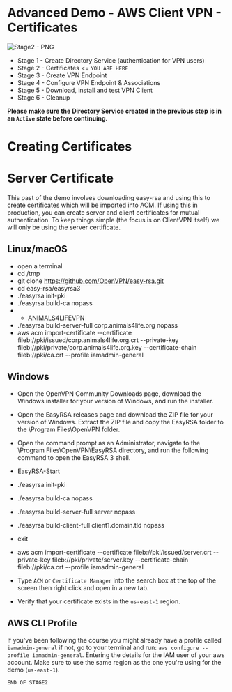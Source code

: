 # Advanced Demo - AWS Client VPN - Certificates

![Stage2 - PNG](https://github.com/acantril/learn-cantrill-io-labs/blob/master/aws-client-vpn/02_LABINSTRUCTIONS/STAGE2.png)

- Stage 1 - Create Directory Service (authentication for VPN users) 
- Stage 2 - Certificates <= `YOU ARE HERE`
- Stage 3 - Create VPN Endpoint
- Stage 4 - Configure VPN Endpoint & Associations
- Stage 5 - Download, install and test VPN Client
- Stage 6 - Cleanup

**Please make sure the Directory Service created in the previous step is in an `Active` state before continuing.**  

# Creating Certificates

# Server Certificate

This past of the demo involves downloading easy-rsa and using this to create certificates which will be imported into ACM. If using this in production, you can create server and client certificates for mutual authentication. To keep things simple (the focus is on ClientVPN itself) we will only be using the server certificate.

## Linux/macOS

- open a terminal
- cd /tmp 
- git clone https://github.com/OpenVPN/easy-rsa.git
- cd easy-rsa/easyrsa3
- ./easyrsa init-pki
- ./easyrsa build-ca nopass
- - ANIMALS4LIFEVPN
- ./easyrsa build-server-full corp.animals4life.org nopass
- aws acm import-certificate --certificate fileb://pki/issued/corp.animals4life.org.crt --private-key fileb://pki/private/corp.animals4life.org.key --certificate-chain fileb://pki/ca.crt --profile iamadmin-general

## Windows

- Open the OpenVPN Community Downloads page, download the Windows installer for your version of Windows, and run the installer. 
- Open the EasyRSA releases page and download the ZIP file for your version of Windows. Extract the ZIP file and copy the EasyRSA folder to the \Program Files\OpenVPN folder. 
- Open the command prompt as an Administrator, navigate to the \Program Files\OpenVPN\EasyRSA directory, and run the following command to open the EasyRSA 3 shell.
- EasyRSA-Start
- ./easyrsa init-pki
- ./easyrsa build-ca nopass
- ./easyrsa build-server-full server nopass
- ./easyrsa build-client-full client1.domain.tld nopass
- exit

- aws acm import-certificate --certificate fileb://pki/issued/server.crt --private-key fileb://pki/private/server.key --certificate-chain fileb://pki/ca.crt --profile iamadmin-general


- Type `ACM` or `Certificate Manager` into the search box at the top of the screen then right click and open in a new tab.
- Verify that your certificate exists in the `us-east-1` region.  

## AWS CLI Profile

If you've been following the course you might already have a profile called `iamadmin-general` if not, go to your terminal and run: `aws configure --profile iamadmin-general`. Entering the details for the IAM user of your aws account. Make sure to use the same region as the one you're using for the demo (`us-east-1`).


`END OF STAGE2`
